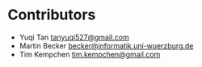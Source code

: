 # Contributors

* Yuqi Tan <tanyuqi527@gmail.com>
* Martin Becker <becker@informatik.uni-wuerzburg.de>
* Tim Kempchen <tim.kempchen@gmail.com>
